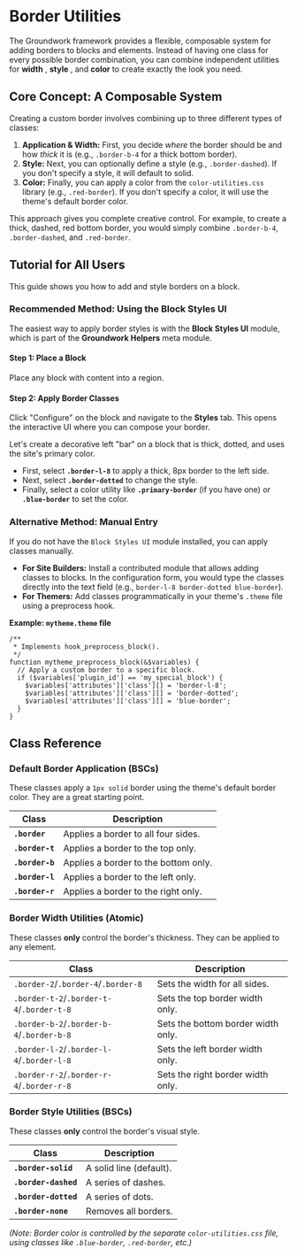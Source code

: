 # Border Utilities

The Groundwork framework provides a flexible, composable system for adding borders to blocks and elements. Instead of having one class for every possible border combination, you can combine independent utilities for  **width** ,  **style** , and **color** to create exactly the look you need.

## Core Concept: A Composable System

Creating a custom border involves combining up to three different types of classes:

1. **Application & Width:** First, you decide *where* the border should be and how *thick* it is (e.g., `.border-b-4` for a thick bottom border).
2. **Style:** Next, you can optionally define a style (e.g., `.border-dashed`). If you don't specify a style, it will default to solid.
3. **Color:** Finally, you can apply a color from the `color-utilities.css` library (e.g., `.red-border`). If you don't specify a color, it will use the theme's default border color.

This approach gives you complete creative control. For example, to create a thick, dashed, red bottom border, you would simply combine `.border-b-4`, `.border-dashed`, and `.red-border`.

## Tutorial for All Users

This guide shows you how to add and style borders on a block.

### Recommended Method: Using the Block Styles UI

The easiest way to apply border styles is with the **Block Styles UI** module, which is part of the **Groundwork Helpers** meta module.

#### Step 1: Place a Block

Place any block with content into a region.

#### Step 2: Apply Border Classes

Click "Configure" on the block and navigate to the **Styles** tab. This opens the interactive UI where you can compose your border.

Let's create a decorative left "bar" on a block that is thick, dotted, and uses the site's primary color.

* First, select **`.border-l-8`** to apply a thick, 8px border to the left side.
* Next, select **`.border-dotted`** to change the style.
* Finally, select a color utility like **`.primary-border`** (if you have one) or **`.blue-border`** to set the color.

### Alternative Method: Manual Entry

If you do not have the `Block Styles UI` module installed, you can apply classes manually.

* **For Site Builders:** Install a contributed module that allows adding classes to blocks. In the configuration form, you would type the classes directly into the text field (e.g., `border-l-8 border-dotted blue-border`).
* **For Themers:** Add classes programmatically in your theme's `.theme` file using a preprocess hook.

**Example: `mytheme.theme` file**

```
/**
 * Implements hook_preprocess_block().
 */
function mytheme_preprocess_block(&$variables) {
  // Apply a custom border to a specific block.
  if ($variables['plugin_id'] == 'my_special_block') {
    $variables['attributes']['class'][] = 'border-l-8';
    $variables['attributes']['class'][] = 'border-dotted';
    $variables['attributes']['class'][] = 'blue-border';
  }
}

```

## Class Reference

### Default Border Application (BSCs)

These classes apply a `1px solid` border using the theme's default border color. They are a great starting point.

| **Class**         | **Description**                |
| ----------------------- | ------------------------------------ |
| **`.border`**   | Applies a border to all four sides.  |
| **`.border-t`** | Applies a border to the top only.    |
| **`.border-b`** | Applies a border to the bottom only. |
| **`.border-l`** | Applies a border to the left only.   |
| **`.border-r`** | Applies a border to the right only.  |

### Border Width Utilities (Atomic)

These classes **only** control the border's thickness. They can be applied to any element.

| **Class**                                 | **Description**              |
| ----------------------------------------------- | ---------------------------------- |
| `.border-2`/`.border-4`/`.border-8`       | Sets the width for all sides.      |
| `.border-t-2`/`.border-t-4`/`.border-t-8` | Sets the top border width only.    |
| `.border-b-2`/`.border-b-4`/`.border-b-8` | Sets the bottom border width only. |
| `.border-l-2`/`.border-l-4`/`.border-l-8` | Sets the left border width only.   |
| `.border-r-2`/`.border-r-4`/`.border-r-8` | Sets the right border width only.  |

### Border Style Utilities (BSCs)

These classes **only** control the border's visual style.

| **Class**              | **Description**   |
| ---------------------------- | ----------------------- |
| **`.border-solid`**  | A solid line (default). |
| **`.border-dashed`** | A series of dashes.     |
| **`.border-dotted`** | A series of dots.       |
| **`.border-none`**   | Removes all borders.    |

*(Note: Border color is controlled by the separate `color-utilities.css` file, using classes like `.blue-border`, `.red-border`, etc.)*
